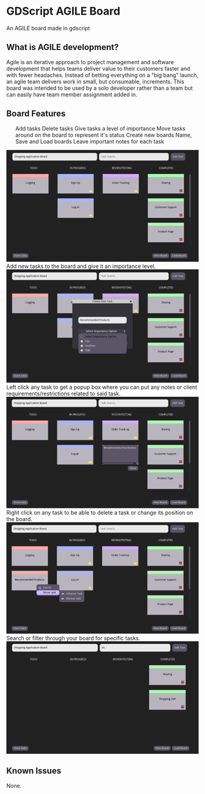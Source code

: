 # GDScript AGILE Board
 An AGILE board made in gdscript
 
 ## What is AGILE development?
 Agile is an iterative approach to project management and software development that helps teams deliver value to their customers faster and with fewer headaches. Instead of betting everything on a "big bang" launch, an agile team delivers work in small, but consumable, increments. This board was intended to be used by a solo developer rather than a team but can easily have team member assignment added in.


 ## Board Features
<UL>
Add tasks
Delete tasks
Give tasks a level of importance
Move tasks around on the board to represent it's status
Create new boards
Name, Save and Load boards
Leave important notes for each task
</UL>

<img src="images/Full-Board.png">
Add new tasks to the board and give it an importance level.
<img src="images/New-Task.png">
Left click any task to get a popup box where you can put any notes or client requirements/restrictions related to said task.
<img src="images/Requirements-Box.png">
Right click on any task to be able to delete a task or change its position on the board.
<img src="images/Right-Click-Menu.png">
Search or filter through your board for specific tasks.
<img src="images/Search-Board.png">

## Known Issues
None.